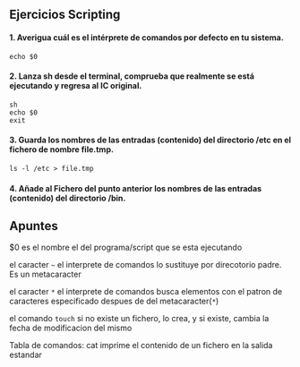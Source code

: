 ## Ejercicios Scripting
#### 1. Averigua cuál es el intérprete de comandos por defecto en tu sistema.
``` 
echo $0
```


#### 2. Lanza sh desde el terminal, comprueba que realmente se está ejecutando y regresa al IC original.
```
sh
echo $0 
exit
```


#### 3. Guarda los nombres de las entradas (contenido) del directorio /etc en el fichero de nombre file.tmp.

``` 
ls -l /etc > file.tmp
```
#### 4. Añade al Fichero del punto anterior los nombres de las entradas (contenido) del directorio /bin.



## Apuntes
$0 es el nombre el del programa/script que se esta ejecutando

el caracter ```~``` el interprete de comandos lo sustituye por direcotorio padre. Es un metacaracter

el caracter ```*``` el interprete de comandos busca elementos con el patron de caracteres especificado despues de del metacaracter(```*```)

el comando ```touch``` si no existe un fichero, lo crea, y si existe, cambia la fecha de modificacion del mismo


Tabla de comandos:
cat imprime el contenido de un fichero en la salida estandar



